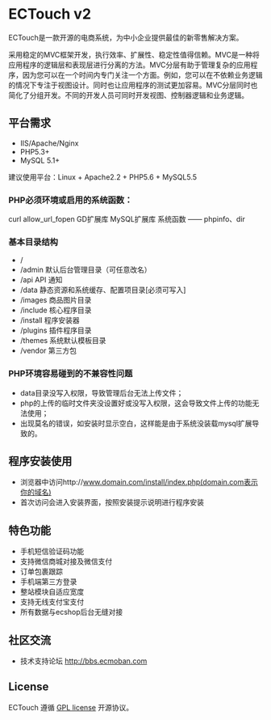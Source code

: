 # ECTouch v2

ECTouch是一款开源的电商系统，为中小企业提供最佳的新零售解决方案。

采用稳定的MVC框架开发，执行效率、扩展性、稳定性值得信赖。MVC是一种将应用程序的逻辑层和表现层进行分离的方法。MVC分层有助于管理复杂的应用程序，因为您可以在一个时间内专门关注一个方面。例如，您可以在不依赖业务逻辑的情况下专注于视图设计。同时也让应用程序的测试更加容易。MVC分层同时也简化了分组开发。不同的开发人员可同时开发视图、控制器逻辑和业务逻辑。

## 平台需求

- IIS/Apache/Nginx
- PHP5.3+
- MySQL 5.1+

建议使用平台：Linux + Apache2.2 + PHP5.6 + MySQL5.5

### PHP必须环境或启用的系统函数：

curl
allow_url_fopen
GD扩展库
MySQL扩展库
系统函数 —— phpinfo、dir

### 基本目录结构
* /
* /admin       默认后台管理目录（可任意改名）
* /api         API 通知
* /data        静态资源和系统缓存、配置项目录[必须可写入]
* /images      商品图片目录
* /include     核心程序目录
* /install     程序安装器
* /plugins     插件程序目录
* /themes      系统默认模板目录
* /vendor      第三方包

### PHP环境容易碰到的不兼容性问题
* data目录没写入权限，导致管理后台无法上传文件；
* php的上传的临时文件夹没设置好或没写入权限，这会导致文件上传的功能无法使用；
* 出现莫名的错误，如安装时显示空白，这样能是由于系统没装载mysql扩展导致的。
  
## 程序安装使用
* 浏览器中访问http://www.domain.com/install/index.php(domain.com表示你的域名)
* 首次访问会进入安装界面，按照安装提示说明进行程序安装

## 特色功能

* 手机短信验证码功能
* 支持微信商城对接及微信支付
* 订单包裹跟踪
* 手机端第三方登录
* 整站模块自适应宽度
* 支持无线支付宝支付
* 所有数据与ecshop后台无缝对接

## 社区交流

* 技术支持论坛          http://bbs.ecmoban.com

## License

ECTouch 遵循 [GPL license](https://opensource.org/licenses/GPL-3.0) 开源协议。
